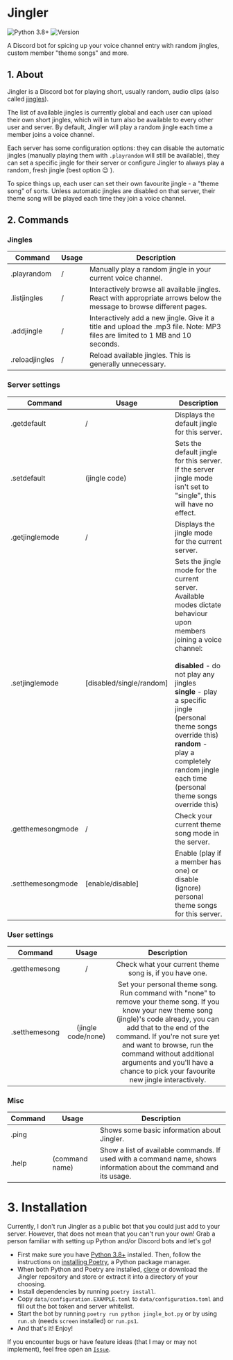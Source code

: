 # Jingler
![Python 3.8+](https://img.shields.io/badge/python-3.8%2B-blue?style=flat-square)
![Version](https://img.shields.io/badge/jingler-1.0.0-orange?style=flat-square)

A Discord bot for spicing up your voice channel entry with random jingles, 
custom member "theme songs" and more.

## 1. About
Jingler is a Discord bot for playing short, usually random, audio clips (also called [jingles](https://www.merriam-webster.com/dictionary/jingle)).

The list of available jingles is currently global and each user can upload their own short jingles, which will in turn also be available
to every other user and server. By default, Jingler will play a random jingle each time a member joins a voice channel.

Each server has some configuration options: they can disable the automatic jingles (manually playing them with `.playrandom` will still be available),
they can set a specific jingle for their server or configure Jingler to always play a random, fresh jingle (best option 😉 ).

To spice things up, each user can set their own favourite jingle - a "theme song" of sorts. Unless automatic jingles are disabled on that server,
their theme song will be played each time they join a voice channel.

## 2. Commands

### Jingles
| Command        | Usage | Description                                                                                                                   |
|----------------|-------|-------------------------------------------------------------------------------------------------------------------------------|
| .playrandom    |   /   | Manually play a random jingle in your current voice channel.                                                                  |
| .listjingles   |   /   | Interactively browse all available jingles. React with appropriate arrows below the message to browse different pages.        |
| .addjingle     |   /   | Interactively add a new jingle. Give it a title and upload the .mp3 file. Note: MP3 files are limited to 1 MB and 10 seconds. |
| .reloadjingles |   /   | Reload available jingles. This is generally unnecessary.                                                                      |

### Server settings
|   Command         |           Usage            |                                                                                                                                                            Description                                                                                                                                                           |
|-------------------|----------------------------|----------------------------------------------------------------------------------------------------------------------------------------------------------------------------------------------------------------------------------------------------------------------------------------------------------------------------------|
| .getdefault       |             /              | Displays the default jingle for this server.                                                                                                                                                                                                                                                                                     |
| .setdefault       | (jingle code)              | Sets the default jingle for this server. If the server jingle mode isn't set to "single", this will have no effect.                                                                                                                                                                                                              |
| .getjinglemode    |             /              | Displays the jingle mode for the current server.                                                                                                                                                                                                                                                                                 |
| .setjinglemode    | [disabled/single/random]   | Sets the jingle mode for the current server. Available modes dictate behaviour upon members joining a voice channel:<br><br> **disabled** - do not play any jingles<br> **single** - play a specific jingle (personal theme songs override this)<br> **random** - play a completely random jingle each time (personal theme songs override this) |
| .getthemesongmode |             /              | Check your current theme song mode in the server.                                                                                                                                                                                                                                                                            |
| .setthemesongmode | [enable/disable]           | Enable (play if a member has one) or disable (ignore) personal theme songs for this server.                                                                                                                                                                                                                                                            |

### User settings

|    Command    |              Usage              |                                                                                                                                                                          Description                                                                                                                                                                         |
|:-------------:|:-------------------------------:|:------------------------------------------------------------------------------------------------------------------------------------------------------------------------------------------------------------------------------------------------------------------------------------------------------------------------------------------------------------:|
| .getthemesong |                /                | Check what your current theme song is, if you have one.                                                                                                                                                                                                                                                                                                      |
| .setthemesong | (jingle code/none) | Set your personal theme song. <br>Run command with "none" to remove your theme song. If you know your new theme song (jingle)'s code already, you can add that to the end of the command. If you're not sure yet and want to browse, run the command without additional arguments and  you'll have a chance to pick your favourite new jingle interactively. |

### Misc
| Command | Usage          | Description                                                                                                        |
|---------|----------------|--------------------------------------------------------------------------------------------------------------------|
| .ping   |                | Shows some basic information about Jingler.                                                                        |
| .help   | (command name) | Show a list of available commands. If used with a command name, shows information about the command and its usage. |


# 3. Installation
Currently, I don't run Jingler as a public bot that you could just add to your server.
However, that does not mean that you can't run your own!
Grab a person familiar with setting up Python and/or Discord bots and let's go!

- First make sure you have [Python 3.8+](https://www.python.org/) installed. Then, follow the instructions on [installing Poetry](https://python-poetry.org/docs/#installation), a Python package manager.
- When both Python and Poetry are installed, [clone](https://docs.github.com/en/github/creating-cloning-and-archiving-repositories/cloning-a-repository-from-github/cloning-a-repository) or download the Jingler repository
and store or extract it into a directory of your choosing.
- Install dependencies by running `poetry install`.
- Copy `data/configuration.EXAMPLE.toml` to `data/configuration.toml` and fill out the bot token and server whitelist.
- Start the bot by running `poetry run python jingle_bot.py` or by using `run.sh` (needs `screen` installed) or `run.ps1`.
- And that's it! Enjoy!

If you encounter bugs or have feature ideas (that I may or may not implement), feel free open an [`Issue`](https://github.com/DefaultSimon/jingler/issues).

